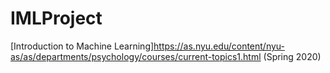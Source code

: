# IMLProject
[Introduction to Machine Learning]<https://as.nyu.edu/content/nyu-as/as/departments/psychology/courses/current-topics1.html> (Spring 2020)
